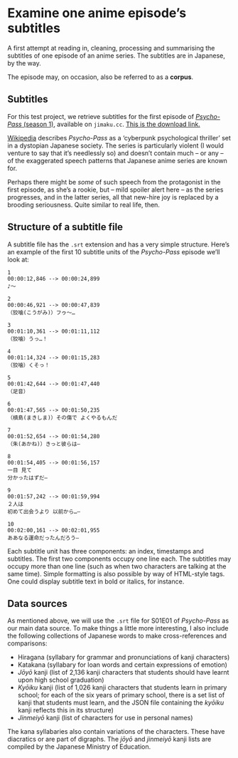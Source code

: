 # Examine one anime episode’s subtitles

A first attempt at reading in, cleaning, processing and summarising the subtitles of one episode of an anime series. The subtitles are in Japanese, by the way.

The episode may, on occasion, also be referred to as a **corpus**.

## Subtitles

For this test project, we retrieve subtitles for the first episode of [_Psycho-Pass_ (season 1)](https://en.wikipedia.org/wiki/Psycho-Pass), available on `jimaku.cc`. [This is the download link.](https://jimaku.cc/entry/1407/download/Psycho-Pass.S01E01.WEBRip.Netflix.ja%5Bcc%5D.srt)

[Wikipedia](https://en.wikipedia.org/wiki/Psycho-Pass) describes _Psycho-Pass_ as a ‘cyberpunk psychological thriller’ set in a dystopian Japanese society. The series is particularly violent (I would venture to say that it’s needlessly so) and doesn’t contain much – or any – of the exaggerated speech patterns that Japanese anime series are known for.

Perhaps there might be _some_ of such speech from the protagonist in the first episode, as she’s a rookie, but – mild spoiler alert here – as the series progresses, and in the latter series, all that new-hire joy is replaced by a brooding seriousness. Quite similar to real life, then.

## Structure of a subtitle file

A subtitle file has the `.srt` extension and has a very simple structure. Here’s an example of the first 10 subtitle units of the _Psycho-Pass_ episode we’ll look at:

```text
1
00:00:12,846 --> 00:00:24,899
♪～

2
00:00:46,921 --> 00:00:47,839
（狡噛(こうがみ)）フゥ～…

3
00:01:10,361 --> 00:01:11,112
（狡噛）うっ…！

4
00:01:14,324 --> 00:01:15,283
（狡噛）くそっ！

5
00:01:42,644 --> 00:01:47,440
（足音）

6
00:01:47,565 --> 00:01:50,235
（槙島(まきしま)）その傷で よくやるもんだ

7
00:01:52,654 --> 00:01:54,280
（朱(あかね)）きっと彼らは―

8
00:01:54,405 --> 00:01:56,157
一目 見て
分かったはずだ―

9
00:01:57,242 --> 00:01:59,994
２人は
初めて出会うより 以前から…―

10
00:02:00,161 --> 00:02:01,955
ああなる運命だったんだろう―
```

Each subtitle unit has three components: an index, timestamps and subtitles. The first two components occupy one line each. The subtitles may occupy more than one line (such as when two characters are talking at the same time). Simple formatting is also possible by way of HTML-style tags. One could display subtitle text in bold or italics, for instance.

## Data sources

As mentioned above, we will use the `.srt` file for S01E01 of _Psycho-Pass_ as our main data source. To make things a little more interesting, I also include the following collections of Japanese words to make cross-references and comparisons:

- Hiragana (syllabary for grammar and pronunciations of kanji characters)
- Katakana (syllabary for loan words and certain expressions of emotion)
- _Jōyō_ kanji (list of 2,136 kanji characters that students should have learnt upon high school graduation)
- _Kyōiku_ kanji (list of 1,026 kanji characters that students learn in primary school; for each of the six years of primary school, there is a set list of kanji that students must learn, and the JSON file containing the _kyōiku_ kanji reflects this in its structure)
- _Jinmeiyō_ kanji (list of characters for use in personal names)

The kana syllabaries also contain variations of the characters. These have diacratics or are part of digraphs. The _jōyō_ and _jinmeiyō_ kanji lists are compiled by the Japanese Ministry of Education.
